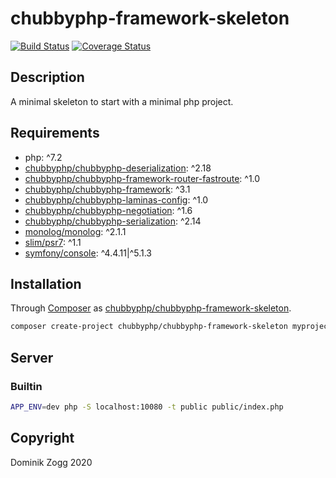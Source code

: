 # chubbyphp-framework-skeleton

[![Build Status](https://api.travis-ci.org/chubbyphp/chubbyphp-framework-skeleton.png?branch=master)](https://travis-ci.org/chubbyphp/chubbyphp-framework-skeleton)
[![Coverage Status](https://coveralls.io/repos/github/chubbyphp/chubbyphp-framework-skeleton/badge.svg?branch=master)](https://coveralls.io/github/chubbyphp/chubbyphp-framework-skeleton?branch=master)

## Description

A minimal skeleton to start with a minimal php project.

## Requirements

 * php: ^7.2
 * [chubbyphp/chubbyphp-deserialization][20]: ^2.18
 * [chubbyphp/chubbyphp-framework-router-fastroute][21]: ^1.0
 * [chubbyphp/chubbyphp-framework][22]: ^3.1
 * [chubbyphp/chubbyphp-laminas-config][23]: ^1.0
 * [chubbyphp/chubbyphp-negotiation][24]: ^1.6
 * [chubbyphp/chubbyphp-serialization][25]: ^2.14
 * [monolog/monolog][26]: ^2.1.1
 * [slim/psr7][27]: ^1.1
 * [symfony/console][28]: ^4.4.11|^5.1.3

## Installation

Through [Composer](http://getcomposer.org) as [chubbyphp/chubbyphp-framework-skeleton][10].

```bash
composer create-project chubbyphp/chubbyphp-framework-skeleton myproject "dev-master"
```

## Server

### Builtin

```bash
APP_ENV=dev php -S localhost:10080 -t public public/index.php
```

## Copyright

Dominik Zogg 2020

[10]: https://travis-ci.org/chubbyphp/chubbyphp-framework-skeleton

[20]: https://packagist.org/packages/chubbyphp/chubbyphp-deserialization
[22]: https://packagist.org/packages/chubbyphp/chubbyphp-framework
[21]: https://packagist.org/packages/chubbyphp/chubbyphp-framework-router-fastroute
[23]: https://packagist.org/packages/chubbyphp/chubbyphp-laminas-config
[24]: https://packagist.org/packages/chubbyphp/chubbyphp-negotiation
[25]: https://packagist.org/packages/chubbyphp/chubbyphp-serialization
[26]: https://packagist.org/packages/monolog/monolog
[27]: https://packagist.org/packages/slim/psr7
[28]: https://packagist.org/packages/symfony/console
